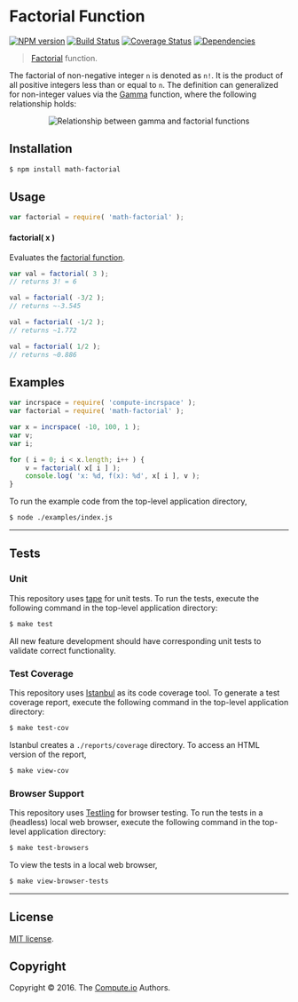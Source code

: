 Factorial Function
===
[![NPM version][npm-image]][npm-url] [![Build Status][build-image]][build-url] [![Coverage Status][coverage-image]][coverage-url] [![Dependencies][dependencies-image]][dependencies-url]

> [Factorial][factorial-function] function.

The factorial of non-negative integer `n` is denoted as `n!`. It is the product of all positive integers less than or equal to `n`. The definition can generalized for non-integer values
via the [Gamma][gamma-function] function, where the following relationship holds:

<div class="equation" align="center" data-raw-text="n!=\Gamma(n+1)" data-equation="">
	<img src="https://cdn.rawgit.com/math-io/factorial/48271a63295d118ebb5300eded048a6a3905b216/docs/img/eqn.svg" alt="Relationship between gamma and factorial functions">
	<br>
</div>

## Installation

``` bash
$ npm install math-factorial
```


## Usage

``` javascript
var factorial = require( 'math-factorial' );
```


#### factorial( x )

Evaluates the [factorial function][factorial-function].

``` javascript
var val = factorial( 3 );
// returns 3! = 6

val = factorial( -3/2 );
// returns ~-3.545

val = factorial( -1/2 );
// returns ~1.772

val = factorial( 1/2 );
// returns ~0.886
```


## Examples

``` javascript
var incrspace = require( 'compute-incrspace' );
var factorial = require( 'math-factorial' );

var x = incrspace( -10, 100, 1 );
var v;
var i;

for ( i = 0; i < x.length; i++ ) {
	v = factorial( x[ i ] );
	console.log( 'x: %d, f(x): %d', x[ i ], v );
}
```

To run the example code from the top-level application directory,

``` bash
$ node ./examples/index.js
```


---
## Tests

### Unit

This repository uses [tape][tape] for unit tests. To run the tests, execute the following command in the top-level application directory:

``` bash
$ make test
```

All new feature development should have corresponding unit tests to validate correct functionality.


### Test Coverage

This repository uses [Istanbul][istanbul] as its code coverage tool. To generate a test coverage report, execute the following command in the top-level application directory:

``` bash
$ make test-cov
```

Istanbul creates a `./reports/coverage` directory. To access an HTML version of the report,

``` bash
$ make view-cov
```


### Browser Support

This repository uses [Testling][testling] for browser testing. To run the tests in a (headless) local web browser, execute the following command in the top-level application directory:

``` bash
$ make test-browsers
```

To view the tests in a local web browser,

``` bash
$ make view-browser-tests
```

<!-- [![browser support][browsers-image]][browsers-url] -->


---
## License

[MIT license](http://opensource.org/licenses/MIT).


## Copyright

Copyright &copy; 2016. The [Compute.io][compute-io] Authors.


[npm-image]: http://img.shields.io/npm/v/math-factorial.svg
[npm-url]: https://npmjs.org/package/math-factorial

[build-image]: http://img.shields.io/travis/math-io/factorial/master.svg
[build-url]: https://travis-ci.org/math-io/factorial

[coverage-image]: https://img.shields.io/codecov/c/github/math-io/factorial/master.svg
[coverage-url]: https://codecov.io/github/math-io/factorial?branch=master

[dependencies-image]: http://img.shields.io/david/math-io/factorial.svg
[dependencies-url]: https://david-dm.org/math-io/factorial

[dev-dependencies-image]: http://img.shields.io/david/dev/math-io/factorial.svg
[dev-dependencies-url]: https://david-dm.org/dev/math-io/factorial

[github-issues-image]: http://img.shields.io/github/issues/math-io/factorial.svg
[github-issues-url]: https://github.com/math-io/factorial/issues

[tape]: https://github.com/substack/tape
[istanbul]: https://github.com/gotwarlost/istanbul
[testling]: https://ci.testling.com

[compute-io]: https://github.com/compute-io/
[gamma-function]: https://en.wikipedia.org/wiki/Gamma_function
[factorial-function]: https://github.com/math-io/factorial
